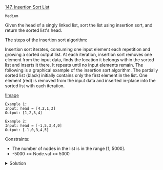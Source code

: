 [147. Insertion Sort List](https://leetcode.com/problems/insertion-sort-list/description/)

`Medium`

Given the head of a singly linked list, sort the list using insertion sort, and return the sorted list's head.

The steps of the insertion sort algorithm:

Insertion sort iterates, consuming one input element each repetition and growing a sorted output list.
At each iteration, insertion sort removes one element from the input data, finds the location it belongs within the sorted list and inserts it there.
It repeats until no input elements remain.
The following is a graphical example of the insertion sort algorithm. The partially sorted list (black) initially contains only the first element in the list. One element (red) is removed from the input data and inserted in-place into the sorted list with each iteration.

[!Image](Insertion-sort-example-300px.gif)

```
Example 1:
Input: head = [4,2,1,3]
Output: [1,2,3,4]

Example 2:
Input: head = [-1,5,3,4,0]
Output: [-1,0,3,4,5]
```

Constraints:

- The number of nodes in the list is in the range [1, 5000].
- -5000 <= Node.val <= 5000

<details>
<summary>Solution</summary>

[An easy and clear way to sort ( O(1) space )](https://leetcode.com/problems/insertion-sort-list/solutions/46420/an-easy-and-clear-way-to-sort-o-1-space/?orderBy=most_votes)
```
public ListNode insertionSortList(ListNode head) {
		if( head == null ){
			return head;
		}
		
		ListNode helper = new ListNode(0); //new starter of the sorted list
		ListNode cur = head; //the node will be inserted
		ListNode pre = helper; //insert node between pre and pre.next
		ListNode next = null; //the next node will be inserted
		//not the end of input list
		while( cur != null ){
			next = cur.next;
			//find the right place to insert
			while( pre.next != null && pre.next.val < cur.val ){
				pre = pre.next;
			}
			//insert between pre and pre.next
			cur.next = pre.next;
			pre.next = cur;
			pre = helper;
			cur = next;
		}
		
		return helper.next;
	}
```


[NeetCode](https://www.youtube.com/watch?v=Kk6mXAzqX3Y)
</details>